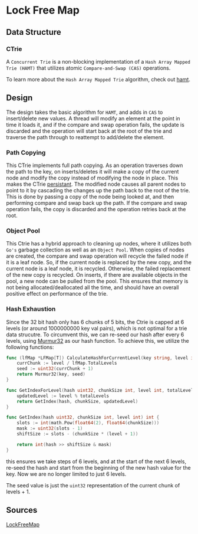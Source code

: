 # Lock Free Map


## Data Structure 

### CTrie

A `Concurrent Trie` is a non-blocking implementation of a `Hash Array Mapped Trie (HAMT)` that utilizes atomic `Compare-and-Swap (CAS)` operations.

To learn more about the `Hash Array Mapped Trie` algorithm, check out [hamt](https://github.com/sirgallo/hamt/blob/main/docs/HashArrayMappedTrie.md).


## Design

The design takes the basic algorithm for `HAMT`, and adds in `CAS` to insert/delete new values. A thread will modify an element at the point in time it loads it, and if the compare and swap operation fails, the update is discarded and the operation will start back at the root of the trie and traverse the path through to reattempt to add/delete the element.


### Path Copying

This CTrie implements full path copying. As an operation traverses down the path to the key, on inserts/deletes it will make a copy of the current node and modify the copy instead of modifying the node in place. This makes the CTrie [persistant](https://en.wikipedia.org/wiki/Persistent_data_structure). The modified node causes all parent nodes to point to it by cascading the changes up the path back to the root of the trie. This is done by passing a copy of the node being looked at, and then performing compare and swap back up the path. If the compare and swap operation fails, the copy is discarded and the operation retries back at the root.


### Object Pool

This Ctrie has a hybrid approach to cleaning up nodes, where it utilizes both `Go's` garbage collection as well as an `Object Pool`. When copies of nodes are created, the compare and swap operation will recycle the failed node if it is a leaf node. So, if the current node is replaced by the new copy, and the current node is a leaf node, it is recycled. Otherwise, the failed replacement of the new copy is recycled. On inserts, if there are available objects in the pool, a new node can be pulled from the pool. This ensures that memory is not being allocated/deallocated all the time, and should have an overall positive effect on performance of the trie.


### Hash Exhaustion

Since the 32 bit hash only has 6 chunks of 5 bits, the Ctrie is capped at 6 levels (or around 1000000000 key val pairs), which is not optimal for a trie data strucutre. To circumvent this, we can re-seed our hash after every 6 levels, using [Murmur32](Murmur32.md) as our hash function. To achieve this, we utilize the following functions:

```go
func (lfMap *LFMap[T]) CalculateHashForCurrentLevel(key string, level int) uint32 {
	currChunk := level / lfMap.TotalLevels
	seed := uint32(currChunk + 1)
	return Murmur32(key, seed)
}
```

```go
func GetIndexForLevel(hash uint32, chunkSize int, level int, totalLevels int) int {
	updatedLevel := level % totalLevels
	return GetIndex(hash, chunkSize, updatedLevel)
}

func GetIndex(hash uint32, chunkSize int, level int) int {
	slots := int(math.Pow(float64(2), float64(chunkSize)))
	mask := uint32(slots - 1)
	shiftSize := slots - (chunkSize * (level + 1))

	return int(hash >> shiftSize & mask)
}
```

this ensures we take steps of 6 levels, and at the start of the next 6 levels, re-seed the hash and start from the beginning of the new hash value for the key. Now we are no longer limited to just 6 levels. 

The seed value is just the `uint32` representation of the current chunk of levels + 1.


## Sources

[LockFreeMap](../pkg/map/LFMap.go)